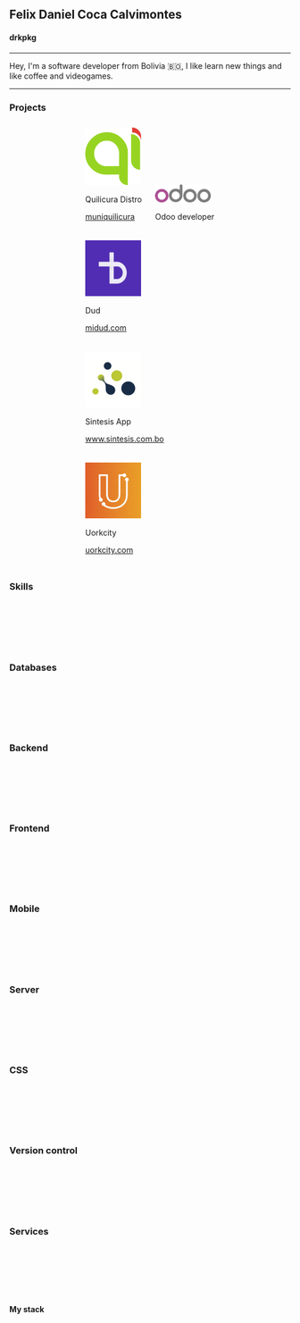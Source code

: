 <link rel="stylesheet" href="https://cdn.jsdelivr.net/gh/devicons/devicon@v2.12.0/devicon.min.css">

## Felix Daniel Coca Calvimontes
#### drkpkg

---

Hey, I'm a software developer from Bolivia 🇧🇴, I like learn new things and like coffee and videogames.

---

### Projects

<div style="display: block;
  margin-left: auto;
  margin-right: auto;
  width:50%;">
  <div id="quilicura" style="display: inline-block; margin: 10px;">
    <img src="images/quilicura.png" alt="Quilicura" style="width:100px;"/>
    <p>Quilicura Distro</p>
    <p><a href="https://www.muniquilicura.cl" target="blank">muniquilicura</a></p>
  </div>
  <div id="odoo" style="display: inline-block; margin: 10px;">
    <img src="images/odoo.png" alt="Quilicura" style="width:100px;"/>
    <p>Odoo developer</p>
  </div>
  <div id="dud" style="display: inline-block; margin: 10px;">
    <img src="images/dud.jpg" alt="Dud" style="width:100px;"/>
    <p>Dud</p>
    <p><a href="https://midud.com/" target="blank">midud.com</a></p>
  </div>
  <div id="sintesis" style="display: inline-block; margin: 10px;">
    <img src="images/sintesis.png" alt="Sintesis" style="width:100px;"/>
    <p>Sintesis App</p>
    <p><a href="https://www.sintesis.com.bo/" target="blank">www.sintesis.com.bo</a></p>
  </div>
  <div id="uorkcity" style="display: inline-block; margin: 10px;">
    <img src="images/uorkcity.jpg" alt="Uorkcity" style="width:100px;"/>
    <p>Uorkcity</p>
    <p><a href="https://uorkcity.com/" target="blank">uorkcity.com</a></p>
  </div>
</div>

### Skills
<div style="display: block;
  margin-left: auto;
  margin-right: auto;
  width:50%;">
<i class="devicon-java-plain-wordmark" style="font-size: 5.00em; margin: 3px;"></i>
<i class="devicon-ruby-plain-wordmark" style="font-size: 5.00em; margin: 3px"></i>
<i class="devicon-python-plain-wordmark" style="font-size: 5.00em; margin: 3px"></i>
<i class="devicon-javascript-plain" style="font-size: 5.00em; margin: 3px"></i>
<i class="devicon-dart-plain-wordmark" style="font-size: 5.00em; margin: 3px"></i>
<i class="devicon-csharp-plain-wordmark" style="font-size: 5.00em; margin: 3px"></i>
<i class="devicon-typescript-plain" style="font-size: 5.00em; margin: 3px"></i>
</div>

### Databases 

<div style="display: block;
  margin-left: auto;
  margin-right: auto;
  width: 50%;">
<i class="devicon-postgresql-plain-wordmark" style="font-size: 5.00em; margin: 3px;"></i>
<i class="devicon-mysql-plain-wordmark" style="font-size: 5.00em; margin: 3px;"></i>
<i class="devicon-mongodb-plain-wordmark" style="font-size: 5.00em; margin: 3px;"></i>
<i class="devicon-firebase-plain-wordmark" style="font-size: 5.00em; margin: 3px;"></i>
</div>

### Backend

<div style="display: block;
  margin-left: auto;
  margin-right: auto;
  width:50%;">

<i class="devicon-rails-plain-wordmark" style="font-size: 5.00em; margin: 3px;"></i>
<i class="devicon-spring-plain-wordmark" style="font-size: 5.00em; margin: 3px;"></i>
<i class="devicon-django-plain-wordmark" style="font-size: 5.00em; margin: 3px;"></i>
<i class="devicon-flask-plain-wordmark" style="font-size: 5.00em; margin: 3px;"></i>
</div>

### Frontend

<div style="display: block;
  margin-left: auto;
  margin-right: auto;
  width:50%;">

<i class="devicon-react-plain" style="font-size: 5.00em; margin: 3px;"></i>
<i class="devicon-jquery-plain" style="font-size: 5.00em; margin: 3px;"></i> 
<i class="devicon-html5-plain" style="font-size: 5.00em; margin: 3px;"></i> 
</div>

### Mobile
<div style="display: block;
  margin-left: auto;
  margin-right: auto;
  width:50%;">
<i class="devicon-flutter-plain" style="font-size: 5.00em; margin: 3px;"></i>
</div>

### Server

<div style="display: block;
  margin-left: auto;
  margin-right: auto;
  width:50%;">
<i class="devicon-nginx-plain" style="font-size: 5.00em; margin: 3px;"></i>
<i class="devicon-apache-plain" style="font-size: 5.00em; margin: 3px;"></i>
</div>

### CSS

<div style="display: block;
  margin-left: auto;
  margin-right: auto;
  width:50%;">
<i class="devicon-bootstrap-plain" style="font-size: 5.00em; margin: 3px;"></i>
<i class="devicon-foundation-plain" style="font-size: 5.00em; margin: 3px;"></i>
<i class="devicon-tailwindcss-original-wordmark" style="font-size: 5.00em; margin: 3px;"></i>
</div>

### Version control

<div style="display: block;
  margin-left: auto;
  margin-right: auto;
  width:50%;">

<i class="devicon-git-plain" style="font-size: 5.00em; margin: 3px;"></i>
<i class="devicon-bitbucket-original" style="font-size: 5.00em; margin: 3px;"></i>
<i class="devicon-github-original" style="font-size: 5.00em; margin: 3px;"></i>
<i class="devicon-gitlab-plain" style="font-size: 5.00em; margin: 3px;"></i>
</div>

### Services

<div style="display: block;
  margin-left: auto;
  margin-right: auto;
  width:50%;">

<i class="devicon-digitalocean-plain" style="font-size: 5.00em; margin: 3px;"></i>
<i class="devicon-linode-plain" style="font-size: 5.00em; margin: 3px;"></i>
<i class="devicon-heroku-plain" style="font-size: 5.00em; margin: 3px;"></i>
<i class="devicon-amazonwebservices-original" style="font-size: 5.00em; margin: 3px;"></i>
</div>

#### My stack

<div style="display: block;
  margin-left: auto;
  margin-right: auto;
  width:50%;">

<i class="devicon-ubuntu-plain" style="font-size: 5.00em; margin: 3px;"></i>
<i class="devicon-yarn-plain" style="font-size: 5.00em; margin: 3px;"></i>
<i class="devicon-npm-original-wordmark" style="font-size: 5.00em; margin: 3px;"></i>
<i class="devicon-docker-plain" style="font-size: 5.00em; margin: 3px;"></i>
<i class="devicon-jetbrains-plain" style="font-size: 5.00em; margin: 3px;"></i>
</div>
